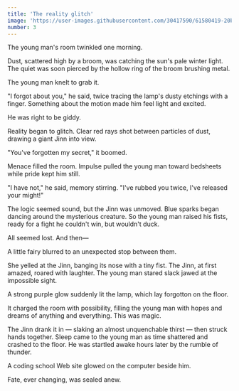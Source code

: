 ```yaml
---
title: 'The reality glitch'
image: 'https://user-images.githubusercontent.com/30417590/61580419-20ba7e80-aae0-11e9-80d0-5fecf861b8f4.jpg'
number: 3
---
```


The young man's room twinkled one morning.

Dust, scattered high by a broom, was catching the sun's pale winter light. The quiet was soon pierced by the hollow ring of the broom brushing metal. 

The young man knelt to grab it.

"I forgot about you," he said, twice tracing the lamp's dusty etchings with a finger. Something about the motion made him feel light and excited.

He was right to be giddy. 

Reality began to glitch. Clear red rays shot between particles of dust, drawing a giant Jinn into view. 

"You've forgotten my secret," it boomed. 

Menace filled the room. Impulse pulled the young man toward bedsheets while pride kept him still. 

"I have not," he said, memory stirring. "I've rubbed you twice, I've released your might!" 

The logic seemed sound, but the Jinn was unmoved. Blue sparks began dancing around the mysterious creature. So the young man raised his fists, ready for a fight he couldn't win, but wouldn't duck.

All seemed lost. And then— 

A little fairy blurred to an unexpected stop between them.

She yelled at the Jinn, banging its nose with a tiny fist. The Jinn, at first amazed, roared with laughter. The young man stared slack jawed at the impossible sight. 

A strong purple glow suddenly lit the lamp, which lay forgotton on the floor. 

It charged the room with possibility, filling the young man with hopes and dreams of anything and everything. This was magic.

The Jinn drank it in — slaking an almost unquenchable thirst — then struck hands together. Sleep came to the young man as time shattered and crashed to the floor. He was startled awake hours later by the rumble of thunder. 

A coding school Web site glowed on the computer beside him. 

Fate, ever changing, was sealed anew.
